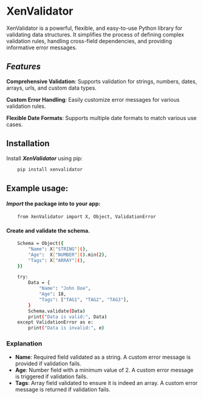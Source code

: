 # XenValidator
XenValidator is a powerful, flexible, and easy-to-use Python library for validating data structures. It simplifies the process of defining complex validation rules, handling cross-field dependencies, and providing informative error messages.

## *Features*
**Comprehensive Validation**: Supports validation for strings, numbers, dates, arrays, urls, and custom data types.

**Custom Error Handling**: Easily customize error messages for various validation rules.

**Flexible Date Formats**: Supports multiple date formats to match various use cases.

## Installation

Install ***XenValidator*** using pip:

```bash
    pip install xenvalidator
``` 

## Example usage:

#### *Import* the package into to your app:

```bash
    from XenValidator import X, Object, ValidationError
```

#### Create and validate the schema.

```bash
    Schema = Object({
        "Name": X["STRING"](),
        "Age":  X["NUMBER"]().min(2),
        "Tags": X["ARRAY"](),
    })

    try:
        Data = {
            "Name": "John Doe",
            "Age": 18,
            "Tags": ["TAG1", "TAG2", "TAG3"], 
        }
        Schema.validate(Data)
        print("Data is valid:", Data)
    except ValidationError as e:
        print("Data is invalid:", e)
```

### Explanation

- **Name**: Required field validated as a string. A custom error message is provided if validation fails.
- **Age**: Number field with a minimum value of 2. A custom error message is triggered if validation fails.
- **Tags**: Array field validated to ensure it is indeed an array. A custom error message is returned if validation fails.